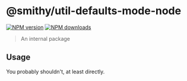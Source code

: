 # @smithy/util-defaults-mode-node
[![NPM version](https://img.shields.io/npm/v/@smithy/util-defaults-mode-node/latest.svg)](https://www.npmjs.com/package/@smithy/util-defaults-mode-node)
[![NPM downloads](https://img.shields.io/npm/dm/@smithy/util-defaults-mode-node.svg)](https://www.npmjs.com/package/@smithy/util-defaults-mode-node)
> An internal package
## Usage
You probably shouldn't, at least directly.
